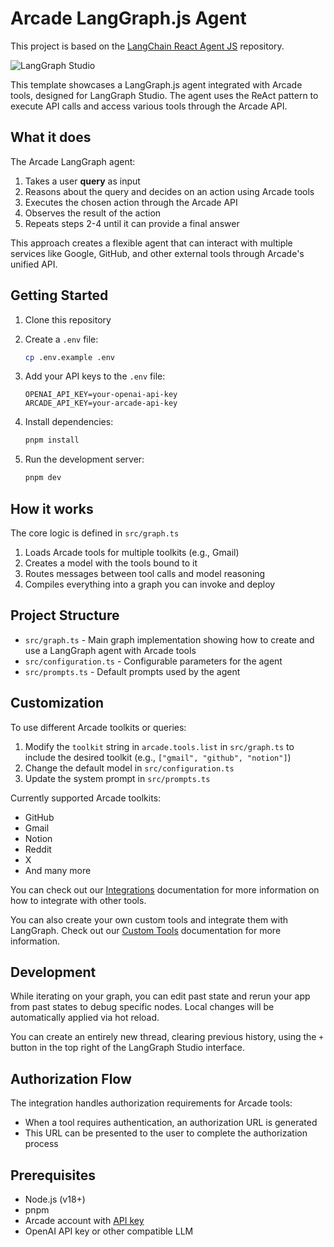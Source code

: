 # Arcade LangGraph.js Agent

This project is based on the [LangChain React Agent JS](https://github.com/langchain-ai/react-agent-js/tree/main) repository.

![LangGraph Studio](studio.png)

This template showcases a LangGraph.js agent integrated with Arcade tools, designed for LangGraph Studio. The agent uses the ReAct pattern to execute API calls and access various tools through the Arcade API.

## What it does

The Arcade LangGraph agent:

1. Takes a user **query** as input
2. Reasons about the query and decides on an action using Arcade tools
3. Executes the chosen action through the Arcade API
4. Observes the result of the action
5. Repeats steps 2-4 until it can provide a final answer

This approach creates a flexible agent that can interact with multiple services like Google, GitHub, and other external tools through Arcade's unified API.

## Getting Started

1. Clone this repository

2. Create a `.env` file:

   ```bash
   cp .env.example .env
   ```

3. Add your API keys to the `.env` file:

   ```
   OPENAI_API_KEY=your-openai-api-key
   ARCADE_API_KEY=your-arcade-api-key
   ```

4. Install dependencies:

   ```bash
   pnpm install
   ```

5. Run the development server:

   ```bash
   pnpm dev
   ```

## How it works

The core logic is defined in `src/graph.ts`

1. Loads Arcade tools for multiple toolkits (e.g., Gmail)
2. Creates a model with the tools bound to it
3. Routes messages between tool calls and model reasoning
4. Compiles everything into a graph you can invoke and deploy

## Project Structure

- `src/graph.ts` - Main graph implementation showing how to create and use a LangGraph agent with Arcade tools
- `src/configuration.ts` - Configurable parameters for the agent
- `src/prompts.ts` - Default prompts used by the agent

## Customization

To use different Arcade toolkits or queries:

1. Modify the `toolkit` string in `arcade.tools.list` in `src/graph.ts` to include the desired toolkit (e.g., `["gmail", "github", "notion"]`)
2. Change the default model in `src/configuration.ts`
3. Update the system prompt in `src/prompts.ts`

Currently supported Arcade toolkits:

- GitHub
- Gmail
- Notion
- Reddit
- X
- And many more

You can check out our [Integrations](https://docs.arcade.dev/toolkits) documentation for more information on how to integrate with other tools.

You can also create your own custom tools and integrate them with LangGraph. Check out our [Custom Tools](https://docs.arcade.dev/home/custom-tools) documentation for more information.

## Development

While iterating on your graph, you can edit past state and rerun your app from past states to debug specific nodes. Local changes will be automatically applied via hot reload.

You can create an entirely new thread, clearing previous history, using the `+` button in the top right of the LangGraph Studio interface.

## Authorization Flow

The integration handles authorization requirements for Arcade tools:

- When a tool requires authentication, an authorization URL is generated
- This URL can be presented to the user to complete the authorization process

## Prerequisites

- Node.js (v18+)
- pnpm
- Arcade account with [API key](https://docs.arcade.dev/home/api-keys)
- OpenAI API key or other compatible LLM
